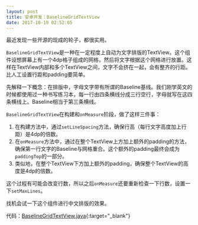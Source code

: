```yaml
---
layout: post
title: 安卓开发：BaselineGridTextView
date: 2017-10-19 02:52:05
---
```


最近发现一些开源的现成的轮子，都很实用。

`BaselineGridTextView`是一种在一定程度上自动为文字排版的TextView。这个组件设想屏幕上有一个4dp格子组成的网格​，然后将文字根据这个网格进行放置。这样在TextView内部和多个TextView之间，文字不会挤在一起，会有整齐的行距。比人工设置行距和padding要简单。

先解释一下概念：在排版中，字母文字带有所谓的Baseline基线。我们刚学英文的时候都使用过一种书写练习本，每一行由四条横线分成三行空行，字母就写在这四条横线上。Baseline相当于第三条横线。

`BaselineGridTextView`在构建和`onMeasure`阶段，做了这样三件事：

1. 在构建方法中，通过`setLineSpacing`方法，确保行高（每行文字高度加上行距）是4dp的倍数。
2. 在`onMeasure`方法中，通过在整个TextView上方加上额外的padding的方法，确保第一行文字的Baseline与网格重合。这个额外的padding最终会成为`paddingTop`的一部分。
3. 类似地，在整个TextView下方加上额外的padding，确保整个TextView的高度是4dp的倍数。

这个过程有可能会改变行数，所以之后`onMeasure`还要重新检查一下行数，设置一下`setMaxLines`。

找机会试一下这个组件进行中文排版的效果。

代码：[BaselineGridTextView.java](https://github.com/nickbutcher/plaid/blob/master/base/src/main/java/io/plaidapp/base/ui/widget/BaselineGridTextView.java){:target="_blank"}
